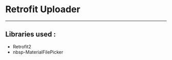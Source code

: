 <h1>Retrofit Uploader</h1>
<hr>

<h2>Libraries used :</h2>
<ul>
  <li>Retrofit2</li>
  <li>nbsp-MaterialFilePicker</li>
 </ul>
